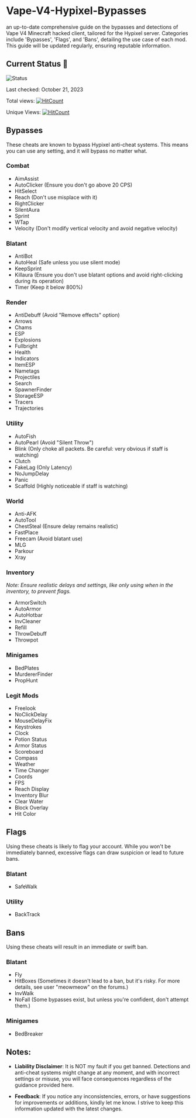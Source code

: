 # Vape-V4-Hypixel-Bypasses
an up-to-date comprehensive guide on the bypasses and detections of Vape V4 Minecraft hacked client, tailored for the Hypixel server. Categories include 'Bypasses', 'Flags', and 'Bans', detailing the use case of each mod. This guide will be updated regularly, ensuring reputable information. 

## Current Status 🔄
![Status](https://img.shields.io/badge/Status-UP%20TO%20DATE-green)

Last checked: October 21, 2023

Total views: [![HitCount](https://hits.dwyl.com/JasonVinion/Vape-V4-Hypixel-Bypasses.svg?style=flat-square)](http://hits.dwyl.com/JasonVinion/Vape-V4-Hypixel-Bypasses)

Unique Views: [![HitCount](https://hits.dwyl.com/JasonVinion/Vape-V4-Hypixel-Bypasses.svg?style=flat-square&show=unique)](http://hits.dwyl.com/JasonVinion/Vape-V4-Hypixel-Bypasses)
  
## Bypasses
These cheats are known to bypass Hypixel anti-cheat systems. This means you can use any setting, and it will bypass no matter what.

### Combat
- AimAssist
- AutoClicker (Ensure you don't go above 20 CPS)
- HitSelect
- Reach (Don't use misplace with it)
- RightClicker
- SilentAura
- Sprint
- WTap
- Velocity (Don't modify vertical velocity and avoid negative velocity)

### Blatant
- AntiBot
- AutoHeal (Safe unless you use silent mode)
- KeepSprint
- Killaura (Ensure you don't use blatant options and avoid right-clicking during its operation)
- Timer (Keep it below 800%)

### Render
- AntiDebuff (Avoid "Remove effects" option)
- Arrows
- Chams
- ESP
- Explosions
- Fullbright
- Health
- Indicators
- ItemESP
- Nametags
- Projectiles
- Search
- SpawnerFinder
- StorageESP
- Tracers
- Trajectories

### Utility
- AutoFish
- AutoPearl (Avoid "Silent Throw")
- Blink (Only choke all packets. Be careful: very obvious if staff is watching)
- Clutch
- FakeLag (Only Latency)
- NoJumpDelay
- Panic
- Scaffold (Highly noticeable if staff is watching)

### World
- Anti-AFK
- AutoTool
- ChestSteal (Ensure delay remains realistic)
- FastPlace
- Freecam (Avoid blatant use)
- MLG
- Parkour
- Xray

### Inventory
*Note: Ensure realistic delays and settings, like only using when in the inventory, to prevent flags.*
- ArmorSwitch
- AutoArmor
- AutoHotbar
- InvCleaner
- Refill
- ThrowDebuff
- Throwpot

### Minigames
- BedPlates
- MurdererFinder
- PropHunt

### Legit Mods
- Freelook
- NoClickDelay
- MouseDelayFix
- Keystrokes
- Clock
- Potion Status
- Armor Status
- Scoreboard
- Compass
- Weather
- Time Changer
- Coords
- FPS
- Reach Display
- Inventory Blur
- Clear Water
- Block Overlay
- Hit Color

## Flags
Using these cheats is likely to flag your account. While you won't be immediately banned, excessive flags can draw suspicion or lead to future bans.

### Blatant
- SafeWalk

### Utility
- BackTrack

## Bans
Using these cheats will result in an immediate or swift ban.

### Blatant
- Fly
- HitBoxes (Sometimes it doesn't lead to a ban, but it's risky. For more details, see user "meowmeow" on the forums.)
- InvWalk
- NoFall (Some bypasses exist, but unless you're confident, don't attempt them.)

### Minigames
- BedBreaker

## Notes:
- **Liability Disclaimer**: It is NOT my fault if you get banned. Detections and anti-cheat systems might change at any moment, and with incorrect settings or misuse, you will face consequences regardless of the guidance provided here.
  
- **Feedback**: If you notice any inconsistencies, errors, or have suggestions for improvements or additions, kindly let me know. I strive to keep this information updated with the latest changes.

